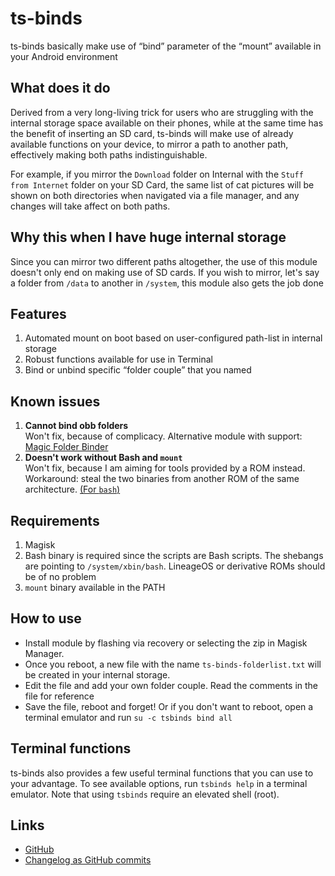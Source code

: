 # ts-binds
ts-binds basically make use of “bind” parameter of the “mount” available in your Android environment

## What does it do
Derived from a very long-living trick for users who are struggling with the internal storage space available on their phones, while at the same time has the benefit of inserting an SD card, ts-binds will make use of already available functions on your device, to mirror a path to another path, effectively making both paths indistinguishable.

For example, if you mirror the `Download` folder on Internal with the `Stuff from Internet` folder on your SD Card, the same list of cat pictures will be shown on both directories when navigated via a file manager, and any changes will take affect on both paths.

## Why this when I have huge internal storage
Since you can mirror two different paths altogether, the use of this module doesn't only end on making use of SD cards. If you wish to mirror, let's say a folder from `/data` to another in `/system`, this module also gets the job done

## Features
1. Automated mount on boot based on user-configured path-list in internal storage
2. Robust functions available for use in Terminal
3. Bind or unbind specific “folder couple” that you named

## Known issues
1. **Cannot bind obb folders**  
Won't fix, because of complicacy. Alternative module with support: [Magic Folder Binder](https://github.com/VR25-xda/Magic-Folder-Binder)
2. **Doesn't work without Bash and `mount`**  
Won't fix, because I am aiming for tools provided by a ROM instead. Workaround: steal the two binaries from another ROM of the same architecture. [(For `bash`)](https://forum.xda-developers.com/apps/magisk/module-magisk-bash-shell-t3609988)

## Requirements
1. Magisk
2. Bash binary is required since the scripts are Bash scripts. The shebangs are pointing to `/system/xbin/bash`. LineageOS or derivative ROMs should be of no problem
3. `mount` binary available in the PATH

## How to use
- Install module by flashing via recovery or selecting the zip in Magisk Manager.
- Once you reboot, a new file with the name `ts-binds-folderlist.txt` will be created in your internal storage.
- Edit the file and add your own folder couple. Read the comments in the file for reference
- Save the file, reboot and forget! Or if you don't want to reboot, open a terminal emulator and run `su -c tsbinds bind all`

## Terminal functions
ts-binds also provides a few useful terminal functions that you can use to your advantage. To see available options, run `tsbinds help` in a terminal emulator. Note that using `tsbinds` require an elevated shell (root).

## Links
- [GitHub](https://github.com/TechnoSparks/ts-binds)
- [Changelog as GitHub commits](https://github.com/TechnoSparks/ts-binds/commits/master)
